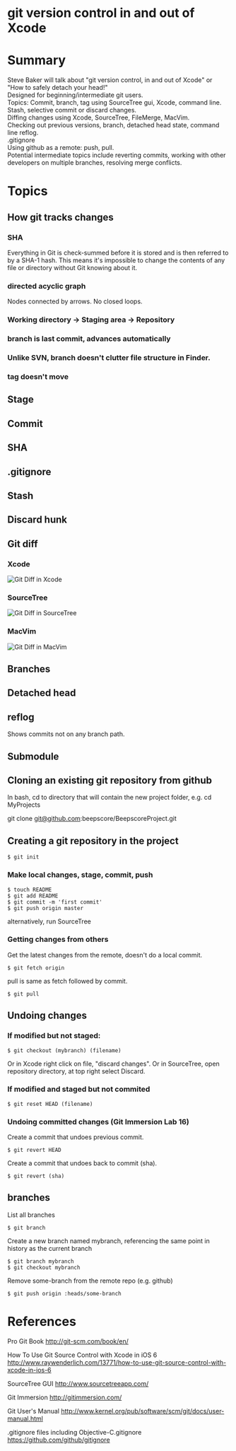 <!DOCTYPE html>
<html>
<head>
    <title>git version control in and out of Xcode</title>
    <link rel="stylesheet" href="style.css">
</head>
<body>

# git version control in and out of Xcode

# Summary
Steve Baker will talk about "git version control, in and out of Xcode" or "How to safely detach your head!"  
Designed for beginning/intermediate git users.  
Topics: Commit, branch, tag using SourceTree gui, Xcode, command line.  
Stash, selective commit or discard changes.  
Diffing changes using Xcode, SourceTree, FileMerge, MacVim.  
Checking out previous versions, branch, detached head state, command line reflog.  
.gitignore  
Using github as a remote: push, pull.  
Potential intermediate topics include reverting commits, working with other developers on multiple branches, resolving merge conflicts.  

# Topics

## How git tracks changes

### SHA
Everything in Git is check-summed before it is stored and is then referred to by a SHA-1 hash.
This means it's impossible to change the contents of any file or directory without Git knowing about it.

### directed acyclic graph
Nodes connected by arrows. No closed loops.

### Working directory -> Staging area -> Repository
### branch is last commit, advances automatically
### Unlike SVN, branch doesn't clutter file structure in Finder.

### tag doesn't move

## Stage
## Commit
## SHA
## .gitignore
## Stash
## Discard hunk
## Git diff
### Xcode
 <img src="images/xcode_diff.png" alt="Git Diff in Xcode">

### SourceTree
 <img src="images/sourcetree_diff.png" alt="Git Diff in SourceTree">

### MacVim
 <img src="images/macvim_diff.png" alt="Git Diff in MacVim">

## Branches

## Detached head
## reflog
Shows commits not on any branch path.

## Submodule


## Cloning an existing git repository from github

In bash, cd to directory that will contain the new project folder, e.g. 
  cd MyProjects

  git clone git@github.com:beepscore/BeepscoreProject.git

## Creating a git repository in the project

    $ git init

### Make local changes, stage, commit, push

    $ touch README
    $ git add README
    $ git commit -m 'first commit'
    $ git push origin master

alternatively, run SourceTree

### Getting changes from others
Get the latest changes from the remote, doesn't do a local commit.

    $ git fetch origin

pull is same as fetch followed by commit.

    $ git pull

## Undoing changes

### If modified but not staged:

    $ git checkout (mybranch) (filename)

Or in Xcode right click on file, "discard changes".
Or in SourceTree, open repository directory, at top right select Discard.

### If modified and staged but not commited

    $ git reset HEAD (filename)

### Undoing committed changes (Git Immersion Lab 16)
Create a commit that undoes previous commit.

    $ git revert HEAD

Create a commit that undoes back to commit (sha).

    $ git revert (sha)

## branches

List all branches

    $ git branch

Create a new branch named mybranch, referencing the same point in history as the current branch

    $ git branch mybranch
    $ git checkout mybranch

Remove some-branch from the remote repo (e.g. github)

    $ git push origin :heads/some-branch

# References
Pro Git Book
<http://git-scm.com/book/en/>

How To Use Git Source Control with Xcode in iOS 6
<http://www.raywenderlich.com/13771/how-to-use-git-source-control-with-xcode-in-ios-6>

SourceTree GUI
<http://www.sourcetreeapp.com/>

Git Immersion
<http://gitimmersion.com/>

Git User's Manual
<http://www.kernel.org/pub/software/scm/git/docs/user-manual.html>

.gitignore files including Objective-C.gitignore
<https://github.com/github/gitignore>

</body>

